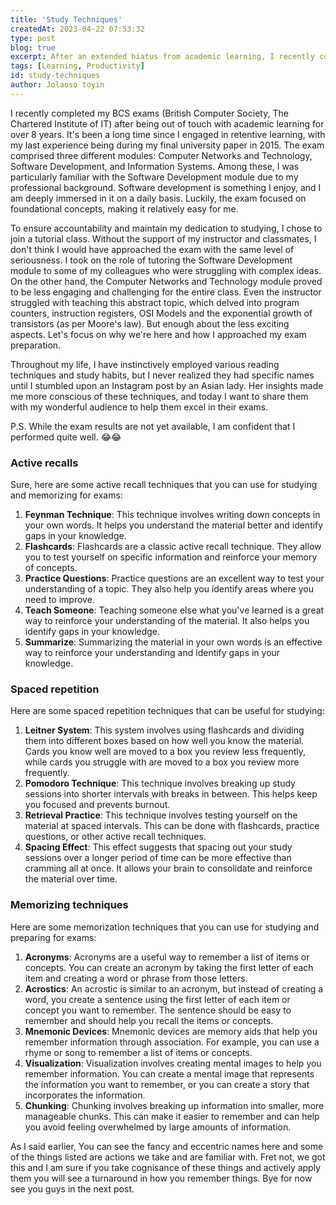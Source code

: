 ```yaml
---
title: 'Study Techniques'
createdAt: 2023-04-22 07:53:32
type: post
blog: true
excerpt: After an extended hiatus from academic learning, I recently completed my BCS exams with a renewed sense of purpose. With a focus on foundational concepts, the exam modules of Computer Networks and Technology, Software Development, and Information Systems tested my knowledge and skills. Supported by a tutorial class and armed with effective study techniques, I approached the exams confidently, aiming for success.
tags: [Learning, Productivity]
id: study-techniques
author: Jolaoso toyin
---
```


I recently completed my BCS exams (British Computer Society, The Chartered Institute of IT) after being out of touch with academic learning for over 8 years. It's been a long time since I engaged in retentive learning, with my last experience being during my final university paper in 2015. The exam comprised three different modules: Computer Networks and Technology, Software Development, and Information Systems. Among these, I was particularly familiar with the Software Development module due to my professional background. Software development is something I enjoy, and I am deeply immersed in it on a daily basis. Luckily, the exam focused on foundational concepts, making it relatively easy for me.

To ensure accountability and maintain my dedication to studying, I chose to join a tutorial class. Without the support of my instructor and classmates, I don't think I would have approached the exam with the same level of seriousness. I took on the role of tutoring the Software Development module to some of my colleagues who were struggling with complex ideas. On the other hand, the Computer Networks and Technology module proved to be less engaging and challenging for the entire class. Even the instructor struggled with teaching this abstract topic, which delved into program counters, instruction registers, OSI Models and the exponential growth of transistors (as per Moore's law). But enough about the less exciting aspects. Let's focus on why we're here and how I approached my exam preparation.

Throughout my life, I have instinctively employed various reading techniques and study habits, but I never realized they had specific names until I stumbled upon an Instagram post by an Asian lady. Her insights made me more conscious of these techniques, and today I want to share them with my wonderful audience to help them excel in their exams.

P.S. While the exam results are not yet available, I am confident that I performed quite well. 😂😂

### Active recalls

Sure, here are some active recall techniques that you can use for studying and memorizing for exams:

1. **Feynman Technique**: This technique involves writing down concepts in your own words. It helps you understand the material better and identify gaps in your knowledge.
2. **Flashcards**: Flashcards are a classic active recall technique. They allow you to test yourself on specific information and reinforce your memory of concepts.
3. **Practice Questions**: Practice questions are an excellent way to test your understanding of a topic. They also help you identify areas where you need to improve.
4. **Teach Someone**: Teaching someone else what you've learned is a great way to reinforce your understanding of the material. It also helps you identify gaps in your knowledge.
5. **Summarize**: Summarizing the material in your own words is an effective way to reinforce your understanding and identify gaps in your knowledge.

### Spaced repetition

Here are some spaced repetition techniques that can be useful for studying:

1. **Leitner System**: This system involves using flashcards and dividing them into different boxes based on how well you know the material. Cards you know well are moved to a box you review less frequently, while cards you struggle with are moved to a box you review more frequently.
2. **Pomodoro Technique**: This technique involves breaking up study sessions into shorter intervals with breaks in between. This helps keep you focused and prevents burnout.
3. **Retrieval Practice**: This technique involves testing yourself on the material at spaced intervals. This can be done with flashcards, practice questions, or other active recall techniques.
4. **Spacing Effect**: This effect suggests that spacing out your study sessions over a longer period of time can be more effective than cramming all at once. It allows your brain to consolidate and reinforce the material over time.

### Memorizing techniques

Here are some memorization techniques that you can use for studying and preparing for exams:

1. **Acronyms**: Acronyms are a useful way to remember a list of items or concepts. You can create an acronym by taking the first letter of each item and creating a word or phrase from those letters.
2. **Acrostics**: An acrostic is similar to an acronym, but instead of creating a word, you create a sentence using the first letter of each item or concept you want to remember. The sentence should be easy to remember and should help you recall the items or concepts.
3. **Mnemonic Devices**: Mnemonic devices are memory aids that help you remember information through association. For example, you can use a rhyme or song to remember a list of items or concepts.
4. **Visualization**: Visualization involves creating mental images to help you remember information. You can create a mental image that represents the information you want to remember, or you can create a story that incorporates the information.
5. **Chunking**: Chunking involves breaking up information into smaller, more manageable chunks. This can make it easier to remember and can help you avoid feeling overwhelmed by large amounts of information.

As I said earlier, You can see the fancy and eccentric names here and some of the things listed are actions we take and are familiar with.  Fret not, we got this and I am sure if you take cognisance of these things and actively apply them you will see a turnaround in how you remember things. Bye for now see you guys in the next post.
